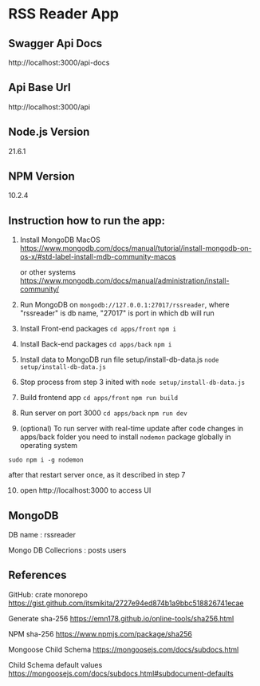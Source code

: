 # RSS Reader App

## Swagger Api Docs

http://localhost:3000/api-docs

## Api Base Url

http://localhost:3000/api

## Node.js Version

21.6.1

## NPM Version

10.2.4

## Instruction how to run the app:

1. Install MongoDB
   MacOS
   https://www.mongodb.com/docs/manual/tutorial/install-mongodb-on-os-x/#std-label-install-mdb-community-macos

   or other systems
   https://www.mongodb.com/docs/manual/administration/install-community/

2. Run MongoDB on `mongodb://127.0.0.1:27017/rssreader`,
   where "rssreader" is db name, "27017" is port in which db will run

3. Install Front-end packages
   `cd apps/front`
   `npm i`

4. Install Back-end packages
   `cd apps/back`
   `npm i`

5. Install data to MongoDB
   run file setup/install-db-data.js
   `node setup/install-db-data.js`

6. Stop process from step 3 inited with `node setup/install-db-data.js`

7. Build frontend app
   `cd apps/front`
   `npm run build`

8. Run server on port 3000
   `cd apps/back`
   `npm run dev`

9. (optional) To run server with real-time update after code changes in apps/back folder
   you need to install `nodemon` package globally in operating system

`sudo npm i -g nodemon`

after that restart server once, as it described in step 7

10. open http://localhost:3000 to access UI

## MongoDB

DB name : rssreader

Mongo DB Collecrions :
posts
users

## References

GitHub: crate monorepo
https://gist.github.com/itsmikita/2727e94ed874b1a9bbc518826741ecae

Generate sha-256
https://emn178.github.io/online-tools/sha256.html

NPM sha-256
https://www.npmjs.com/package/sha256

Mongoose Child Schema
https://mongoosejs.com/docs/subdocs.html

   Child Schema default values
   https://mongoosejs.com/docs/subdocs.html#subdocument-defaults
